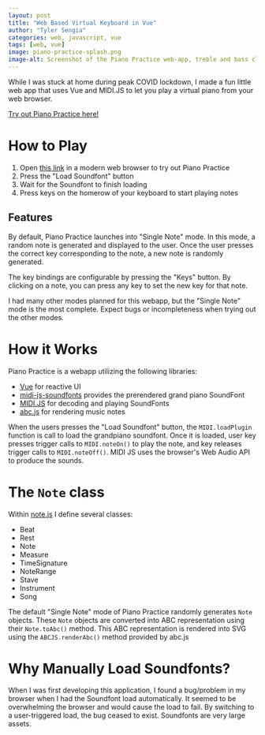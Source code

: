 ```yaml
---
layout: post
title: "Web Based Virtual Keyboard in Vue"
author: "Tyler Sengia"
categories: web, javascript, vue
tags: [web, vue]
image: piano-practice-splash.png
image-alt: Screenshot of the Piano Practice web-app, treble and bass cleffs are visible.
---
```


While I was stuck at home during peak COVID lockdown, I made a fun little web app that uses Vue and MIDI.JS to let you play a virtual piano from your web browser.

<div class="note" >
  <a href="https://master.d1e5qjqqw33xnw.amplifyapp.com/" >Try out Piano Practice here!</a>
</div>

# How to Play
1. Open [this link](https://master.d1e5qjqqw33xnw.amplifyapp.com) in a modern web browser to try out Piano Practice
2. Press the "Load Soundfont" button 
3. Wait for the Soundfont to finish loading
4. Press keys on the homerow of your keyboard to start playing notes

## Features
By default, Piano Practice launches into "Single Note" mode. In this mode, a random note is generated and displayed to the user. Once the user presses the correct key corresponding to the note, a new note is randomly generated.  

The key bindings are configurable by pressing the "Keys" button. By clicking on a note, you can press any key to set the new key for that note.

I had many other modes planned for this webapp, but the "Single Note" mode is the most complete. Expect bugs or incompleteness when trying out the other modes.

# How it Works
Piano Practice is a webapp utilizing the following libraries:
- [Vue](https://vuejs.org/) for reactive UI
- [midi-js-soundfonts](https://github.com/gleitz/midi-js-soundfonts) provides the prerendered grand piano SoundFont
- [MIDI.JS](https://github.com/mudcube/MIDI.js/) for decoding and playing SoundFonts
- [abc.js](https://github.com/paulrosen/abcjs) for rendering music notes

When the users presses the "Load Soundfont" button, the `MIDI.loadPlugin` function is call to load the grandpiano soundfont. Once it is loaded, user key presses trigger calls to `MIDI.noteOn()` to play the note, and key releases trigger calls to `MIDI.noteOff()`. MIDI JS uses the browser's Web Audio API to produce the sounds.

# The `Note` class
Within [note.js](https://github.com/tsengia/PianoPractice/blob/master/js/note.js) I define several classes:
- Beat
- Rest
- Note
- Measure
- TimeSignature
- NoteRange
- Stave
- Instrument
- Song

The default "Single Note" mode of Piano Practice randomly generates `Note` objects. These `Note` objects are converted into ABC representation using their `Note.toAbc()` method. 
This ABC representation is rendered into SVG using the `ABCJS.renderAbc()` method provided by abc.js

# Why Manually Load Soundfonts?
When I was first developing this application, I found a bug/problem in my browser when I had the Soundfont load automatically. It seemed to be overwhelming the browser and would cause the load to fail. By switching to a user-triggered load, the bug ceased to exist. Soundfonts are very large assets.